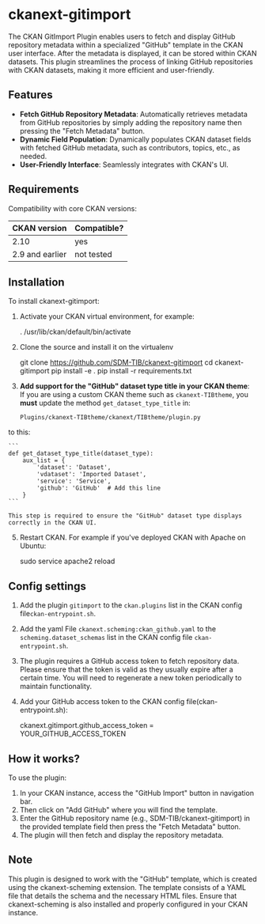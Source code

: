 # ckanext-gitimport
The CKAN GitImport Plugin enables users to fetch and display GitHub repository metadata within a specialized "GitHub" template in the CKAN user interface. After the metadata is displayed, it can be stored within CKAN datasets. This plugin streamlines the process of linking GitHub repositories with CKAN datasets, making it more efficient and user-friendly.

## Features
- **Fetch GitHub Repository Metadata**: Automatically retrieves metadata from GitHub repositories by simply adding the repository name then pressing the "Fetch Metadata" button.
- **Dynamic Field Population**: Dynamically populates CKAN dataset fields with fetched GitHub metadata, such as contributors, topics, etc., as needed.
- **User-Friendly Interface**: Seamlessly integrates with CKAN's UI.

## Requirements
Compatibility with core CKAN versions:

| CKAN version    | Compatible?   |
| --------------- | ------------- |
| 2.10            | yes           |
| 2.9 and earlier | not tested    |

## Installation

To install ckanext-gitimport:

1. Activate your CKAN virtual environment, for example:

     . /usr/lib/ckan/default/bin/activate

2. Clone the source and install it on the virtualenv

    git clone https://github.com/SDM-TIB/ckanext-gitimport
    cd ckanext-gitimport
    pip install -e .
	pip install -r requirements.txt

3. **Add support for the "GitHub" dataset type title in your CKAN theme**:  
   If you are using a custom CKAN theme such as `ckanext-TIBtheme`, you **must** update the method `get_dataset_type_title` in:

   `Plugins/ckanext-TIBtheme/ckanext/TIBtheme/plugin.py`
   
to this:

    ```
    def get_dataset_type_title(dataset_type):
        aux_list = {
            'dataset': 'Dataset',
            'vdataset': 'Imported Dataset',
            'service': 'Service',
            'github': 'GitHub'  # Add this line
        }
    ```

    This step is required to ensure the "GitHub" dataset type displays correctly in the CKAN UI.

5. Restart CKAN. For example if you've deployed CKAN with Apache on Ubuntu:

     sudo service apache2 reload

## Config settings

1. Add the plugin `gitimport` to the `ckan.plugins` list in the CKAN config file`ckan-entrypoint.sh`.
  
3. Add the yaml File `ckanext.scheming:ckan_github.yaml` to the `scheming.dataset_schemas` list in the CKAN config file `ckan-entrypoint.sh`.
  
4. The plugin requires a GitHub access token to fetch repository data. Please ensure that the token is valid as they usually expire after a certain time. You will need to regenerate a new token periodically to maintain functionality.

5. Add your GitHub access token to the CKAN config file(ckan-entrypoint.sh):

    ckanext.gitimport.github_access_token = YOUR_GITHUB_ACCESS_TOKEN 

    

## How it works?
To use the plugin:

1. In your CKAN instance, access the "GitHub Import" button in navigation bar.
2. Then click on "Add GitHub" where you will find the template.
3. Enter the GitHub repository name (e.g., SDM-TIB/ckanext-gitimport) in the provided template field then press the "Fetch Metadata" button.
4. The plugin will then fetch and display the repository metadata.

## Note
This plugin is designed to work with the "GitHub" template, which is created using the ckanext-scheming extension. The template consists of a YAML file that details the schema and the necessary HTML files. Ensure that ckanext-scheming is also installed and properly configured in your CKAN instance.
